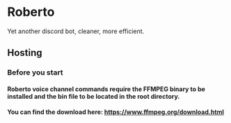 # Roberto
Yet another discord bot, cleaner, more efficient.

## Hosting
### Before you start
#### Roberto voice channel commands require the FFMPEG binary to be installed and the bin file to be located in the root directory.
#### You can find the download here: https://www.ffmpeg.org/download.html
